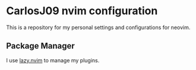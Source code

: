 # CarlosJ09 nvim configuration

This is a repository for my personal settings and configurations for neovim.

## Package Manager

I use [lazy.nvim](https://github.com/folke/lazy.nvim) to manage my plugins.

